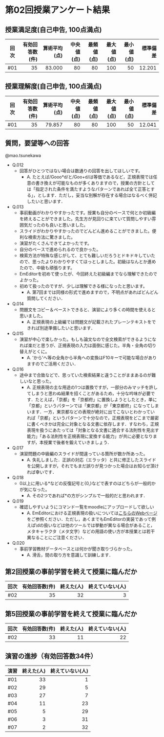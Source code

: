 # 第02回授業アンケート結果
## 授業満足度(自己申告, 100点満点)
|回次|有効回答数(件)|算術平均(点)|中央値(点)|最頻値(点)|最大値(点)|最小値(点)|標準偏差|
|:---:|----:|----:|----:|----:|----:|----:|----:|
|#01|35|83.000|80|80|100|50|12.201|

## 授業理解度(自己申告, 100点満点)
|回次|有効回答数(件)|算術平均(点)|中央値(点)|最頻値(点)|最大値(点)|最小値(点)|標準偏差|
|:---:|----:|----:|----:|----:|----:|----:|----:|
|#01|35|79.857|80|80|100|50|12.041|


## 質問，要望等への回答
@mao.tsunekawa
>>>
- Q.012
  - 回答がひとつではない場合は数通りの回答を出してほしいです。
    - A. たとえば/Gooo*d/と/Goo+d/は等価であるなど，正規表現では任意の書き換えが可能なものが多くありますので，授業の方針としては「指定された条件を満たすようなパターンであれば全て正答とする」，とします．ただし，妥当な別解が存在する場合はなるべく併記したいと思います．
- Q.013
  - 事前動画がわかりやすかったです。授業も自分のペースで何とか初級編を終えることができました。先生方が見回りに来ていて質問しやすい雰囲気だったのも良いと思いました。
  - スライドがわかりやすかったのでどんどん進めることができました。便利な検索方法に驚きました。
  - 演習がたくさんできてよかったです。
  - 自分のペースで進められるので良かった。
  - 検索方法が特殊な感じがして、とても難しいだろうとドキドキしていたので、思ったよりわかりやすくてほっとしました。初級はなんとか進めたので、中級も頑張ります。
  - EmEditorを初めて使ったが、今回終えた初級編までなら理解できたのでよかった。
  - 初めて扱ったのですが、少しは理解できる様になったと思います。
    - A. 第7回までは同様の形式で進めますので，不明点があればどんどん質問してください．
- Q.014
  - 問題文をコピー＆ペーストできると、演習により多くの時間を使えると思いました。
    - A. 正規表現の上級編では問題文が記載されたプレーンテキストをできれば別途準備したいと思います．
- Q.015
  - 演習が中心で楽しかった。もしも論文なので全文検索ができるようになれば楽だと思うが、正規表現の入力は面倒に感じた。半角・全角の切り替えがとくに。
    - A. ’から'へ等の全角から半角への変換はF10キーで可能な場合がありますのでご活用ください．
- Q.016
  - 途中まで合致などで、思っていた検索結果と違うことがままあるのが難しいなと思った。
    - A. 正規表現の主な用途の1つは置換ですが，一部分のみマッチを許してしまうと思わぬ結果を招くことがあるため，十分な吟味が必要です．たとえば，「京都」を「京都府」に置換しようとしたとき，単に「京都」というパターンでは「東京都」が「東京都府」になってしまいます．一方，東京都などの表現が絶対に出てこないとわかっていれば「京都」というパターンで十分なので，正規表現をどこまで厳密に書くべきかは完全に対象となる文書に依存します．すなわち，正規表現を扱うにあたっては「対象となる文書に適合する法則性を見出す能力」「ある法則性を正規表現に変換する能力」が共に必要となりますが，本授業で後者を鍛えていきましょう． 
- Q.017
  - 演習問題の中級編のスライドが間違っている箇所が数か所あった。
    - A. 失礼しました．正誤の対応（エラッタ）と共に修正したスライドを公開しますが，それでもまだ誤りが見つかった場合はお知らせ頂ければ幸いです．
- Q.018
  - 0以上に用いる*などの反復記号と{0,}などで表すのはどちらが一般的かが気になった。
    - A. その2つであれば*の方がシンプルで一般的だと思われます．
- Q.019
  - 確認しやすいようにコマンド一覧をmoodleにアップロードして欲しい
    - A. EmEditorにおける正規表現の扱いについては[こちらのWebページ](http://www.emeditor.org/ja/howto_search_search_regexp_syntax.html)をご参照ください．ただし，あくまでもEmEditorの実装であって例えば\dの扱いなどは他のツールでは挙動が異なる場合があること，メタキャラクタ（メタ文字）などの用語の使い方が本授業とは若干異なることにご注意ください．
- Q.020
  - 事前学習教材データベースとは何かが聞き取りづらかった。
    - A. 滑舌，間の取り方を意識して訓練します．


## 第2回授業の事前学習を終えて授業に臨んだか
|回次|有効回答数(件)|終えた(人)|終えていない(人)|
|:---:|----:|----:|----:|
|#02|35|32|3|

## 第5回授業の事前学習を終えて授業に臨んだか
|回次|有効回答数(件)|終えた(人)|終えていない(人)|
|:---:|----:|----:|----:|
|#02|33|11|22|

## 演習の進捗（有効回答数34件）
|演習|終えた(人)|終えていない(人)|
|:---:|----:|----:|
|#01|33|1|
|#02|29|5|
|#03|27|7|
|#04|11|23|
|#05|5|29|
|#06|3|31|
|#07|2|32|

